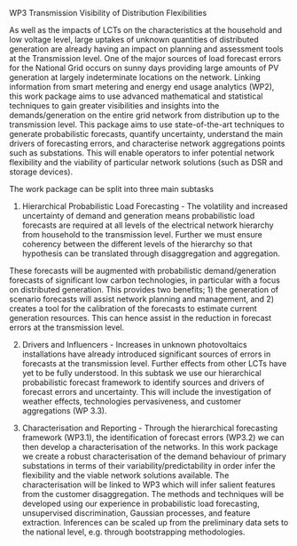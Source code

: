 WP3 Transmission Visibility of Distribution Flexibilities

As well as the impacts of LCTs on the characteristics at the household and low voltage level, large uptakes of unknown quantities of distributed generation are already having an impact on planning and assessment tools at the Transmission level. One of the major sources of load forecast errors for the National Grid occurs on sunny days providing large amounts of PV generation at largely indeterminate locations on the network. Linking information from smart metering and energy end usage analytics (WP2), this work package aims to use advanced mathematical and statistical techniques to gain greater visibilities and insights into the demands/generation on the entire grid network from distribution up to the transmission level. This package aims to use state-of-the-art techniques to generate probabilistic forecasts, quantify uncertainty, understand the main drivers of forecasting errors, and characterise network aggregations points such as substations. This will enable operators to infer potential network flexibility and the viability of particular network solutions (such as DSR and storage devices). 

The work package can be split into three main subtasks

1.	Hierarchical Probabilistic Load Forecasting - The volatility and increased uncertainty of demand and generation means probabilistic load forecasts are required at all levels of the electrical network hierarchy from household to the transmission level. Further we must ensure coherency between the different levels of the hierarchy so that hypothesis can be translated through disaggregation and aggregation.  

These forecasts will be augmented with probabilistic demand/generation forecasts of significant low carbon technologies, in particular with a focus on distributed generation. This provides two benefits; 1) the generation of scenario forecasts will assist network planning and management, and 2) creates a tool for the calibration of the forecasts to estimate current generation resources. This can hence assist in the reduction in forecast errors at the transmission level.

2.	Drivers and Influencers - Increases in unknown photovoltaics installations have already introduced significant sources of errors in forecasts at the transmission level. Further effects from other LCTs have yet to be fully understood. In this subtask we use our hierarchical probabilistic forecast framework to identify sources and drivers of forecast errors and uncertainty. This will include the investigation of weather effects, technologies pervasiveness, and customer aggregations (WP 3.3).

3.	Characterisation and Reporting - Through the hierarchical forecasting framework (WP3.1), the identification of forecast errors (WP3.2) we can then develop a characterisation of the networks. In this work package we create a robust characterisation of the demand behaviour of primary substations in terms of their variability/predictability in order infer the flexibility and the viable network solutions available. The characterisation will be linked to WP3 which will infer salient features from the customer disaggregation. The methods and techniques will be developed using our experience in probabilistic load forecasting, unsupervised discrimination, Gaussian processes, and feature extraction. Inferences can be scaled up from the preliminary data sets to the national level, e.g. through bootstrapping methodologies. 
